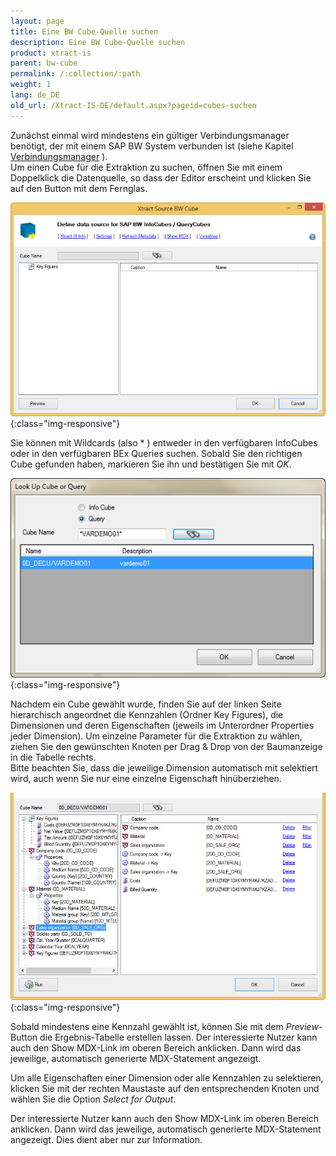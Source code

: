 ```yaml
---
layout: page
title: Eine BW Cube-Quelle suchen
description: Eine BW Cube-Quelle suchen
product: xtract-is
parent: bw-cube
permalink: /:collection/:path
weight: 1
lang: de_DE
old_url: /Xtract-IS-DE/default.aspx?pageid=cubes-suchen
---
```


Zunächst einmal wird mindestens ein gültiger Verbindungsmanager benötigt, der mit einem SAP BW System verbunden ist (siehe Kapitel [Verbindungsmanager]() ).<br>
Um einen Cube für die Extraktion zu suchen, öffnen Sie mit einem Doppelklick die Datenquelle, so dass der Editor erscheint und klicken Sie auf den Button mit dem Fernglas.

![Bw-Cube-Data-Source](/img/content/Bw-Cube-Data-Source.jpg){:class="img-responsive"}

Sie können mit Wildcards (also * ) entweder in den verfügbaren InfoCubes oder in den verfügbaren BEx Queries suchen. Sobald Sie den richtigen Cube gefunden haben, markieren Sie ihn und bestätigen Sie mit *OK*.

![Query-LookUp](/img/content/Query-LookUp.png){:class="img-responsive"}

Nachdem ein Cube gewählt wurde, finden Sie auf der linken Seite hierarchisch angeordnet die Kennzahlen (Ordner Key Figures), die Dimensionen und deren Eigenschaften (jeweils im Unterordner Properties jeder Dimension). Um einzelne Parameter für die Extraktion zu wählen, ziehen Sie den gewünschten Knoten per Drag & Drop von der Baumanzeige in die Tabelle rechts.<br>
Bitte beachten Sie, dass die jeweilige Dimension automatisch mit selektiert wird, auch wenn Sie nur eine einzelne Eigenschaft hinüberziehen.

![Cube-Details](/img/content/Cube-Details.jpg){:class="img-responsive"}


Sobald mindestens eine Kennzahl gewählt ist, können Sie mit dem *Preview*-Button die Ergebnis-Tabelle erstellen lassen. Der interessierte Nutzer kann auch den Show MDX-Link im oberen Bereich anklicken. Dann wird das jeweilige, automatisch generierte MDX-Statement angezeigt.

Um alle Eigenschaften einer Dimension oder alle Kennzahlen zu selektieren, klicken Sie mit der rechten Maustaste auf den entsprechenden Knoten und wählen Sie die Option *Select for Output*.

Der interessierte Nutzer kann auch den Show MDX-Link im oberen Bereich anklicken. Dann wird das jeweilige, automatisch generierte MDX-Statement angezeigt. Dies dient aber nur zur Information.

